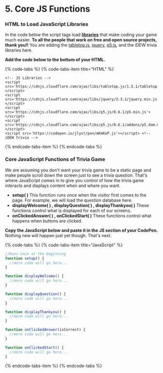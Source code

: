# 5. Core JS Functions

### HTML to Load JavaScript Libraries

In the code below the script tags load [**libraries**](https://docs.idew.org/principles-and-practices/principles/programming-principles/libraries) that make coding your game much easier. **To all the people that work on free and open source projects, thank you!!** You are adding the [tabletop.js](https://github.com/jsoma/tabletop), [jquery](https://jquery.com/), [p5.js](https://p5js.org/), and the iDEW trivia libraries here.

**Add the code below to the bottom of your HTML.**

{% code-tabs %}
{% code-tabs-item title="HTML" %}
```markup
<!-- JS Libraries -->
<script src='https://cdnjs.cloudflare.com/ajax/libs/tabletop.js/1.5.1/tabletop.min.js'></script>
<script src='https://cdnjs.cloudflare.com/ajax/libs/jquery/3.3.1/jquery.min.js'></script>
<script src='https://cdnjs.cloudflare.com/ajax/libs/p5.js/0.6.1/p5.min.js'></script>
<script src='https://cdnjs.cloudflare.com/ajax/libs/p5.js/0.6.1/addons/p5.dom.min.js'></script>
<script src='https://codepen.io/jlyst/pen/mKmKoP.js'></script> <!-- iDEW trivia -->
```
{% endcode-tabs-item %}
{% endcode-tabs %}

### Core JavaScript Functions of Trivia Game

We are assuming you don't want your trivia game to be a static page and make people scroll down the screen just to see a trivia question. That's where JavaScript comes in to give you control of how the trivia game interacts and displays content when and where you want.

* **setup\( \)** This function runs once when the visitor first comes to the page.  For example, we will load the question database here.
* **displayWelcome\( \) , displayQuestion\( \) ,  displayThankyou\( \)** These functions control what is displayed for each of our screens.
* **onClickedAnswer\( \) , onClickedStart\( \)** These functions control what happens when buttons are clicked.

**Copy the JavaScript below and paste it in the JS section of your CodePen.** Nothing new will happen just yet though. That's next.

{% code-tabs %}
{% code-tabs-item title="JavaScript" %}
```javascript
//Runs once at the beginning
function setup() {
  //more code will go here... 
}

function displayWelcome() {
  //more code will go here...
}

function displayQuestion() {
  //more code will go here...
}

function displayThankyou() {
  //more code will go here...
}

function onClickedAnswer(isCorrect) {
  //more code will go here...
}

function onClickedStart() {
  //more code will go here...
}

```
{% endcode-tabs-item %}
{% endcode-tabs %}

 

